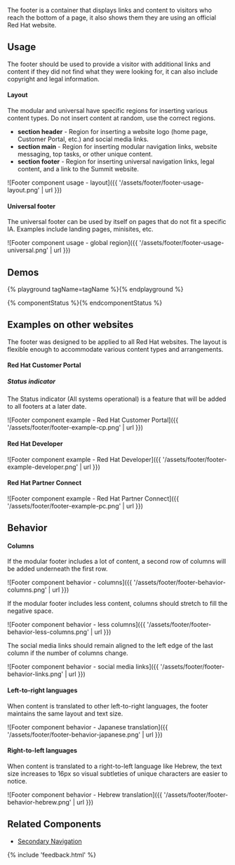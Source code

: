 The footer is a container that displays links and content to visitors who reach 
the bottom of a page, it also shows them they are using an official Red Hat 
website.

## Usage

The footer should be used to provide a visitor with additional links and content 
if they did not find what they were looking for, it can also include copyright 
and legal information.

#### Layout

The modular and universal have specific regions for inserting various content 
types. Do not insert content at random, use the correct regions.

- **section header** - Region for inserting a website logo (home page, Customer 
  Portal, etc.) and social media links.
- **section main** - Region for inserting modular navigation links, website 
  messaging, top tasks, or other unique content.
- **section footer** - Region for inserting universal navigation links, legal 
  content, and a link to the Summit website.

![Footer component usage - layout]({{ '/assets/footer/footer-usage-layout.png' | url }})

#### Universal footer

The universal footer can be used by itself on pages that do not fit a specific 
IA. Examples include landing pages, minisites, etc.

![Footer component usage - global region]({{ '/assets/footer/footer-usage-universal.png' | url }})

## Demos

{% playground tagName=tagName %}{% endplayground %}

{% componentStatus %}{% endcomponentStatus %}

## Examples on other websites

The footer was designed to be applied to all Red Hat websites. The layout is 
flexible enough to accommodate various content types and arrangements.

#### Red Hat Customer Portal

<rh-alert state="info">

<h5 slot="header">Status indicator</h5>

The Status indicator (All systems operational) is a feature that will be added to all footers at a later date.

</rh-alert>

![Footer component example - Red Hat Customer Portal]({{ '/assets/footer/footer-example-cp.png' | url }})

#### Red Hat Developer

![Footer component example - Red Hat Developer]({{ '/assets/footer/footer-example-developer.png' | url }})

#### Red Hat Partner Connect

![Footer component example - Red Hat Partner Connect]({{ '/assets/footer/footer-example-pc.png' | url }})

## Behavior

#### Columns

If the modular footer includes a lot of content, a second row of columns will 
be added underneath the first row.

![Footer component behavior - columns]({{ '/assets/footer/footer-behavior-columns.png' | url }})

If the modular footer includes less content, columns should stretch to fill 
the negative space.

![Footer component behavior - less columns]({{ '/assets/footer/footer-behavior-less-columns.png' | url }})

The social media links should remain aligned to the left edge of the last 
column if the number of columns change.

![Footer component behavior - social media links]({{ '/assets/footer/footer-behavior-links.png' | url }})

#### Left-to-right languages

When content is translated to other left-to-right languages, the footer 
maintains the same layout and text size.

![Footer component behavior - Japanese translation]({{ '/assets/footer/footer-behavior-japanese.png' | url }}) 

#### Right-to-left languages

When content is translated to a right-to-left language like Hebrew, the text 
size increases to 16px so visual subtleties of unique characters are easier to 
notice.

![Footer component behavior - Hebrew translation]({{ 
'/assets/footer/footer-behavior-hebrew.png' | url }})

<section class="component-footer">

<div>

## Related Components

- [Secondary Navigation](../secondary-nav)

</div>

<div>

{% include 'feedback.html' %}

</div>

</section>

